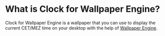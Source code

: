 # What is Clock for Wallpaper Engine?

Clock for Wallpaper Engine is a wallpaper that you can use to display the current CET/MEZ time on your desktop with the help of [Wallpaper Engine](https://www.wallpaperengine.io/en).
